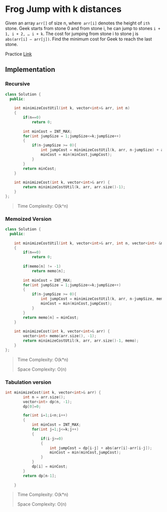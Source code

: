 # Frog Jump with k distances
Given an array `arr[]` of size n, where` arr[i]` denotes the height of `ith` stone. Geek starts from stone 0 and from stone i, he can jump to stones `i + 1, i + 2, … i + k`. The cost for jumping from stone i to stone j is `abs(arr[i] – arr[j])`. Find the minimum cost for Geek to reach the last stone.

Practice [Link](https://www.geeksforgeeks.org/problems/minimal-cost/1?utm_source=youtube&utm_medium=collab_striver_ytdescription&utm_campaign=minimal-cost)


## Implementation

### Recursive

```cpp
class Solution {
  public:
  
    int minimizeCostUtil(int k, vector<int>& arr, int n)
    {
        if(n==0)
            return 0;
        
        int minCost = INT_MAX;
        for(int jumpSize = 1;jumpSize<=k;jumpSize++)
        {
            if(n-jumpSize >= 0){
                int jumpCost = minimizeCostUtil(k, arr, n-jumpSize) + abs(arr[n]-arr[n-jumpSize]);
                minCost = min(minCost,jumpCost);
            }
        }
        return minCost;
    }
  
    int minimizeCost(int k, vector<int>& arr) {
        return minimizeCostUtil(k, arr, arr.size()-1);
    }
};
```

> Time Complexity: O(k^n)


### Memoized Version

```cpp
class Solution {
  public:
  
    int minimizeCostUtil(int k, vector<int>& arr, int n, vector<int> &memo)
    {
        if(n==0)
            return 0;
            
        if(memo[n] != -1)
            return memo[n];
        
        int minCost = INT_MAX;
        for(int jumpSize = 1;jumpSize<=k;jumpSize++)
        {
            if(n-jumpSize >= 0){
                int jumpCost = minimizeCostUtil(k, arr, n-jumpSize, memo) + abs(arr[n]-arr[n-jumpSize]);
                minCost = min(minCost,jumpCost);
            }
        }
        return memo[n] = minCost;
    }
  
    int minimizeCost(int k, vector<int>& arr) {
        vector<int> memo(arr.size(), -1);
        return minimizeCostUtil(k, arr, arr.size()-1, memo);
    }
};

```

> Time Complexity: O(k*n)
>
> Space Complexity: O(n)

### Tabulation version

```cpp
int minimizeCost(int k, vector<int>& arr) {
        int n = arr.size();
        vector<int> dp(n, -1);
        dp[0]=0;

        for(int i=1;i<n;i++)
        {
            int minCost = INT_MAX;
            for(int j=1;j<=k;j++)
            {
                if(i-j>=0)
                {
                    int jumpCost = dp[i-j] + abs(arr[i]-arr[i-j]);
                    minCost = min(minCost,jumpCost);
                }
            }
            dp[i] = minCost;
        }
        return dp[n-1];
        
    }
```

> Time Complexity: O(k*n)
>
> Space Complexity: O(n)